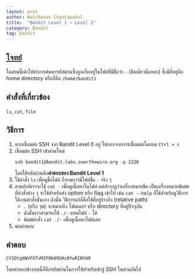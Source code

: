 ```yaml
---
layout: post
author: Watchanan Chantapakul
title:  "Bandit Level 1 → Level 2"
category: Bandit
tag: Bandit
---
```


## [โจทย์](https://overthewire.org/wargames/bandit/bandit2.html)
ในด่านนี้เค้าให้ทำการค้นหารหัสผ่านซึ่งถูกเก็บอยู่ในไฟล์ที่มีชื่อว่า `-` (ขีดเดียวนี่แหละ) ซึ่งมีที่อยู่คือ home directory หรือก็คือ `/home/bandit1`

## คำสั่งที่เกี่ยวข้อง
`ls`, `cat`, `file`

## วิธีการ
1. หากเชื่อมต่อ SSH จาก Bandit Level 0 อยู่ ให้ออกจากการเชื่อมต่อโดยกด `Ctrl + c`
2. เชื่อมต่อ SSH เข้าด่านใหม่
    ```
    ssh bandit1@bandit.labs.overthewire.org -p 2220
    ```
    โดยใช้รหัสผ่านคือ**คำตอบของ Bandit Level 1**
3. ใช้คำสั่ง `ls` เพื่อดูชื่อไฟล์ ก็จะพบว่ามีไฟล์ชื่อ `-` จริง ๆ
4. ตามปกติเราจะใช้ `cat -` เพื่อดูเนื้อหาในไฟล์ แต่ปรากฎว่าเครื่องหมายขีด เป็นเครื่องหมายพิเศษที่คำสั่งต่าง ๆ จะใช้สำหรับส่ง option หรือ flag เข้าไป เช่น `cat --help` ก็ใช้สำหรับดูวิธีการใช้งานคำสั่งนั่นเอง ดังนั้น วิธีการแก้ก็คือใช้ที่อยู่อ้างอิง (relative path)
    - `.` (หรือ จุด) จะหมายถึง โฟลเดอร์ หรือ directory ที่อยู่ปัจจุบัน
    - ดังนั้นเราสามารถใช้ `./-` แทนไฟล์ `-` ได้
    - พิมพ์คำสั่ง `cat ./-` เพื่อดูเนื้อหาไฟล์เลย
5. พบคำตอบ

## คำตอบ
`CV1DtqXWVFXTvM2F0k09SHz0YwRINYA9`

โดยคำตอบข้างบนนี้ก็คือรหัสผ่านในการใช้สำหรับเข้าสู่ SSH ในด่านถัดไป